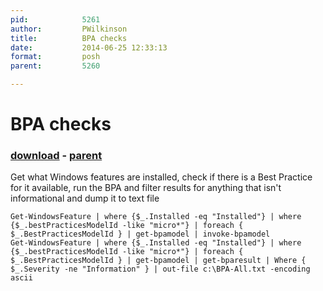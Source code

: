 ```yaml
---
pid:            5261
author:         PWilkinson
title:          BPA checks
date:           2014-06-25 12:33:13
format:         posh
parent:         5260

---
```


# BPA checks

### [download](Scripts\5261.ps1) - [parent](Scripts\5260.md)

Get what Windows features are installed, check if there is a Best Practice for it available, run the BPA and filter results for anything that isn't informational and dump it to text file

```posh
Get-WindowsFeature | where {$_.Installed -eq "Installed"} | where {$_.bestPracticesModelId -like "micro*"} | foreach { $_.BestPracticesModelId } | get-bpamodel | invoke-bpamodel
Get-WindowsFeature | where {$_.Installed -eq "Installed"} | where {$_.bestPracticesModelId -like "micro*"} | foreach { $_.BestPracticesModelId } | get-bpamodel | get-bparesult | Where { $_.Severity -ne "Information" } | out-file c:\BPA-All.txt -encoding ascii
```
